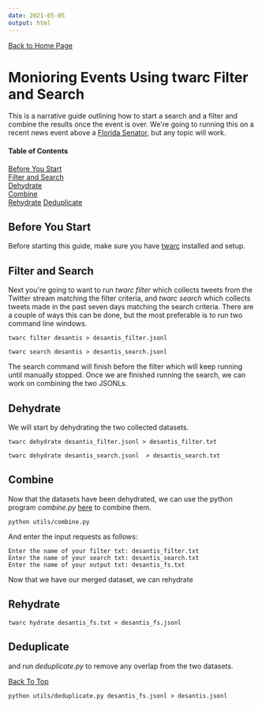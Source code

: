 ```yaml
---
date: 2021-05-05
output: html
---
```


[Back to Home Page](index.md)  

# Monioring Events Using twarc Filter and Search 

This is a narrative guide outlining how to start a search and a filter and combine the results once the event is over. We're going to running this on a recent news event above a [Florida Senator](https://www.nbcnews.com/politics/elections/gop-gov-desantis-signs-restrictive-new-voting-florida-dems-fear-n1266415), but any topic will work. 
 

#### Table of Contents
[Before You Start](#before)  
[Filter and Search](#filtersearch)  
[Dehydrate](#dehydrate)   
[Combine](#combine)   
[Rehydrate](#rehydrate)
[Deduplicate](#deduplicate)   


<a name="before.py"/>   

## Before You Start

Before starting this guide, make sure you have [twarc](https://github.com/DocNow/twarc) installed and setup. 


<a name="filtersearch.py"/>    

## Filter and Search

Next you're going to want to run _twarc filter_ which collects tweets from the Twitter stream matching the filter criteria, and _twarc search_ which collects tweets made in the past seven days matching the search criteria. There are a couple of ways this can be done, but the most preferable is to run two command line windows.

   
    twarc filter desantis > desantis_filter.jsonl

    twarc search desantis > desantis_search.jsonl


The search command will finish before the filter which will keep running until manually stopped. Once we are finished running the search, we can work on combining the two JSONLs. 


<a name="dehydrate"/>    

## Dehydrate

We will start by dehydrating the two collected datasets.


    twarc dehydrate desantis_filter.jsonl > desantis_filter.txt 
       
    twarc dehydrate desantis_search.jsonl  > desantis_search.txt
     

<a name="combine"/>   
    
## Combine    
   
Now that the datasets have been dehydrated, we can use the python program _combine.py_ [here](https://github.com/ucsb-collaboratory/twitter/blob/main/combine.py) to combine them.
    
    
    python utils/combine.py 
    
And enter the input requests as follows:
   
    Enter the name of your filter txt: desantis_filter.txt
    Enter the name of your search txt: desantis_search.txt
    Enter the name of your output txt: desantis_fs.txt    

Now that we have our merged dataset, we can rehydrate


<a name="rehydrate"/>      

## Rehydrate

    twarc hydrate desantis_fs.txt > desantis_fs.jsonl


<a name="deduplicate"/>         
    
## Deduplicate
    
and run _deduplicate.py_ to remove any overlap from the two datasets. 


[Back To Top](#monioring-events-using-twarc-filter-and-search)
    
    python utils/deduplicate.py desantis_fs.jsonl > desantis.jsonl
